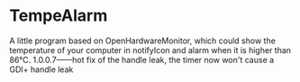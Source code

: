 # TempeAlarm
A little program based on OpenHardwareMonitor, which could show the temperature of your computer in notifyIcon and alarm when it is higher than 86℃.
1.0.0.7——hot fix of the handle leak, the timer now won't cause a GDI+ handle leak
